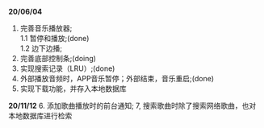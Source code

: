 **20/06/04**
1. 完善音乐播放器;  
    1.1 暂停和播放;(done)  
    1.2 边下边播;
2. 完善底部控制条;(doing)
3. 实现搜索记录（LRU）;(done)
4. 外部播放音频时，APP音乐暂停；外部结束，音乐重启;(done)
5. 实现下载功能，并存入本地数据库

**20/11/12**
6. 添加歌曲播放时的前台通知;
7, 搜索歌曲时除了搜索网络歌曲，也对本地数据库进行检索